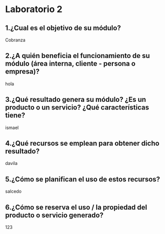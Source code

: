 # Laboratorio 2

## 1.¿Cual es el objetivo de su módulo?
Cobranza 

## 2.¿A quién beneficia el funcionamiento de su módulo (área interna, cliente - persona o empresa)?
hola

## 3.¿Qué resultado genera su módulo? ¿Es un producto o un servicio? ¿Qué características tiene?
ismael

## 4.¿Qué recursos se emplean para obtener dicho resultado?
davila

## 5.¿Cómo se planifican el uso de estos recursos?
salcedo

## 6.¿Cómo se reserva el uso / la propiedad del producto o servicio generado?
123

